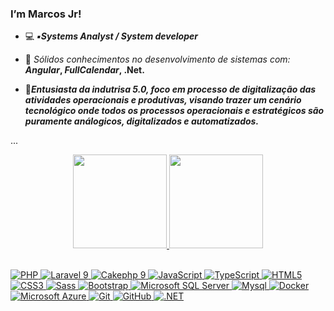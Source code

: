 ### I’m Marcos Jr!  

- 💻 <strong>*▪️Systems Analyst / System developer*</strong>
- 📌 *Sólidos conhecimentos no desenvolvimento de sistemas com:*<strong> *Angular*,  *FullCalendar*, .Net. </strong>


- 🔭<strong>*Entusiasta da indutrisa 5.0, foco em processo de digitalização das atividades operacionais e produtivas, visando trazer um cenário tecnológico onde todos os processos operacionais e estratégicos são puramente análogicos, digitalizados e automatizados.*</strong>

</strong> ...

<div align="center">
  <a href="https://github.com/markos-jr">
  <img height="150em" src="https://github-readme-stats.vercel.app/api?username=luidyreis&show_icons=true&theme=dark&include_all_commits=true&count_private=true"/>
  <img height="150em" src="https://github-readme-stats.vercel.app/api/top-langs/?username=luidyreis&layout=compact&langs_count=7&theme=dark"/>
</div>
  <div style="display: inline_block"><br>

![PHP](https://img.shields.io/badge/PHP-777BB4?style=flat-square&logo=php&logoColor=white)
![Laravel 9](https://img.shields.io/badge/Laravel-FF2D20?style=flat-square&logo=laravel&logoColor=white)
![Cakephp 9](https://img.shields.io/badge/Cakephp-D33C43?style=flat-square&logo=cakephp&logoColor=white)
![JavaScript](https://img.shields.io/badge/JavaScript-black?style=flat-square&logo=javascript)
![TypeScript](https://img.shields.io/badge/TypeScript-007ACC?style=flat-square&logo=typescript&logoColor=white)
![HTML5](https://img.shields.io/badge/HTML5-E34F26?style=flat-square&logo=html5&logoColor=white)
![CSS3](https://img.shields.io/badge/CSS3-1572B6?style=flat-square&logo=css3)
![Sass](https://img.shields.io/badge/Sass-CC6699?style=flat-square&logo=sass&logoColor=white)
![Bootstrap](https://img.shields.io/badge/Bootstrap-563D7C?style=flat-square&logo=bootstrap&logoColor=white)
![Microsoft SQL Server](https://img.shields.io/badge/SQL%20Server-CC2927?style=flat-square&logo=microsoft-sql-server&logoColor=white)
![Mysql](https://img.shields.io/badge/MySQL-00000F?style=flat-square&logo=mysql&logoColor=white)
![Docker](https://img.shields.io/badge/-Docker-2496ED?style=flat-square&logo=docker&logoColor=white)
![Microsoft Azure](https://img.shields.io/badge/Microsoft%20Azure-0089D6?style=flat-square&logo=microsoft-azure&logoColor=white)
![Git](https://img.shields.io/badge/-Git-black?style=flat-square&logo=git)
![GitHub](https://img.shields.io/badge/-GitHub-181717?style=flat-square&logo=github)
 ![.NET](https://img.shields.io/badge/-.NET-blue)


 
</div>

  #
  
